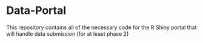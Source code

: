 # Data-Portal
This repository contains all of the necessary code for the R Shiny portal that will handle data submission (for at least phase 2)
